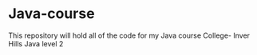 # Java-course
This repository will hold all of the code for my Java course
College- Inver Hills
Java level 2

